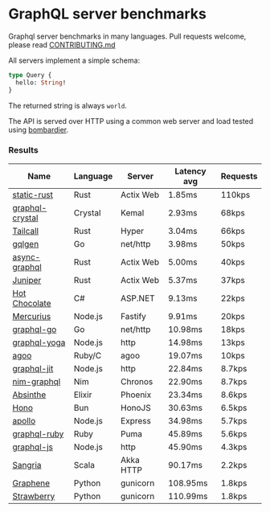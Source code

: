 <!-- README.md is generated from README.ecr, do not edit -->

# GraphQL server benchmarks

Graphql server benchmarks in many languages. Pull requests welcome, please read [CONTRIBUTING.md](CONTRIBUTING.md)

All servers implement a simple schema:

```graphql
type Query {
  hello: String!
}
```

The returned string is always `world`.

The API is served over HTTP using a common web server and load tested using [bombardier](https://github.com/codesenberg/bombardier).

### Results

| Name                          | Language      | Server          | Latency avg      | Requests      |
| ----------------------------  | ------------- | --------------- | ---------------- | ------------- |
| [static-rust](https://actix.rs/) | Rust | Actix Web | 1.85ms | 110kps |
| [graphql-crystal](https://github.com/graphql-crystal/graphql) | Crystal | Kemal | 2.93ms | 68kps |
| [Tailcall](https://tailcall.run/) | Rust | Hyper | 3.04ms | 66kps |
| [gqlgen](https://github.com/99designs/gqlgen) | Go | net/http | 3.98ms | 50kps |
| [async-graphql](https://github.com/async-graphql/async-graphql) | Rust | Actix Web | 5.00ms | 40kps |
| [Juniper](https://github.com/graphql-rust/juniper) | Rust | Actix Web | 5.37ms | 37kps |
| [Hot Chocolate](https://github.com/ChilliCream/hotchocolate) | C# | ASP.NET | 9.13ms | 22kps |
| [Mercurius](https://github.com/mercurius-js/mercurius) | Node.js | Fastify | 9.91ms | 20kps |
| [graphql-go](https://github.com/graphql-go/graphql) | Go | net/http | 10.98ms | 18kps |
| [graphql-yoga](https://github.com/dotansimha/graphql-yoga) | Node.js | http | 14.98ms | 13kps |
| [agoo](https://github.com/ohler55/agoo) | Ruby/C | agoo | 19.07ms | 10kps |
| [graphql-jit](https://github.com/zalando-incubator/graphql-jit) | Node.js | http | 22.84ms | 8.7kps |
| [nim-graphql](https://github.com/status-im/nim-graphql) | Nim | Chronos | 22.90ms | 8.7kps |
| [Absinthe](https://github.com/absinthe-graphql/absinthe) | Elixir | Phoenix | 23.34ms | 8.6kps |
| [Hono](https://github.com/honojs/graphql-server) | Bun | HonoJS | 30.63ms | 6.5kps |
| [apollo](https://github.com/apollographql/apollo-server) | Node.js | Express | 34.98ms | 5.7kps |
| [graphql-ruby](https://github.com/rmosolgo/graphql-ruby) | Ruby | Puma | 45.89ms | 5.6kps |
| [graphql-js](https://github.com/graphql/graphql-js) | Node.js | http | 45.90ms | 4.3kps |
| [Sangria](https://github.com/sangria-graphql/sangria) | Scala | Akka HTTP | 90.17ms | 2.2kps |
| [Graphene](https://github.com/graphql-python/graphene) | Python | gunicorn | 108.95ms | 1.8kps |
| [Strawberry](https://github.com/strawberry-graphql/strawberry) | Python | gunicorn | 110.99ms | 1.8kps |

